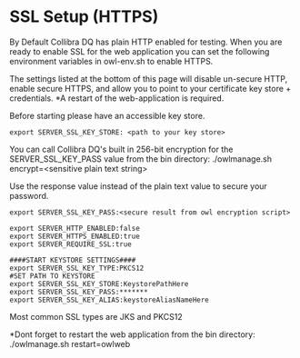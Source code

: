 # SSL Setup (HTTPS)

By Default Collibra DQ has plain HTTP enabled for testing. When you are ready to enable SSL for the web application you can set the following environment variables in owl-env.sh to enable HTTPS.

The settings listed at the bottom of this page will disable un-secure HTTP, enable secure HTTPS, and allow you to point to your certificate key store + credentials. \*A restart of the web-application is required.&#x20;

Before starting please have an accessible key store.

```
export SERVER_SSL_KEY_STORE: <path to your key store>
```

You can call Collibra DQ's built in 256-bit encryption for the SERVER\_SSL\_KEY\_PASS value from the bin directory: ./owlmanage.sh encrypt=\<sensitive plain text string>

Use the response value instead of the plain text value to secure your password.

```
export SERVER_SSL_KEY_PASS:<secure result from owl encryption script>
```

```
export SERVER_HTTP_ENABLED:false
export SERVER_HTTPS_ENABLED:true
export SERVER_REQUIRE_SSL:true

####START KEYSTORE SETTINGS####
export SERVER_SSL_KEY_TYPE:PKCS12
#SET PATH TO KEYSTORE
export SERVER_SSL_KEY_STORE:KeystorePathHere
export SERVER_SSL_KEY_PASS:*******
export SERVER_SSL_KEY_ALIAS:keystoreAliasNameHere
```

Most common SSL types are JKS and PKCS12

\*Dont forget to restart the web application from the bin directory: ./owlmanage.sh restart=owlweb
